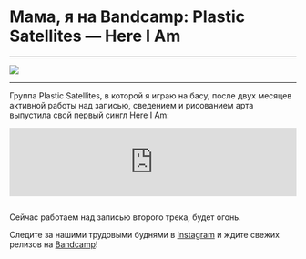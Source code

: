 # Мама, я на Bandcamp: Plastic Satellites — Here I Am

***
![](/2018/12/19/plastic-satellites-here-i-am/img/cover.jpg)
***

Группа Plastic Satellites, в которой я играю на басу, после двух месяцев активной работы над записью, сведением и рисованием арта выпустила свой первый сингл Here I Am:

<iframe style="border: 0; width: 100%; height: 120px; margin-bottom: 1em;"
        src="https://bandcamp.com/EmbeddedPlayer/album=3436997912/size=large/bgcol=ffffff/linkcol=0687f5/tracklist=false/artwork=small/transparent=true/"
        seamless
><a href="http://plasticsatellites.bandcamp.com/album/here-i-am">Here I Am by Plastic Satellites</a></iframe>

Сейчас работаем над записью второго трека, будет огонь.

Следите за нашими трудовыми буднями в [Instagram](https://www.instagram.com/plasticsatellites/) и ждите свежих релизов на [Bandcamp](https://plasticsatellites.bandcamp.com/)!
